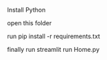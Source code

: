 Install Python 

open this folder

run pip install -r requirements.txt

finally run streamlit run Home.py




